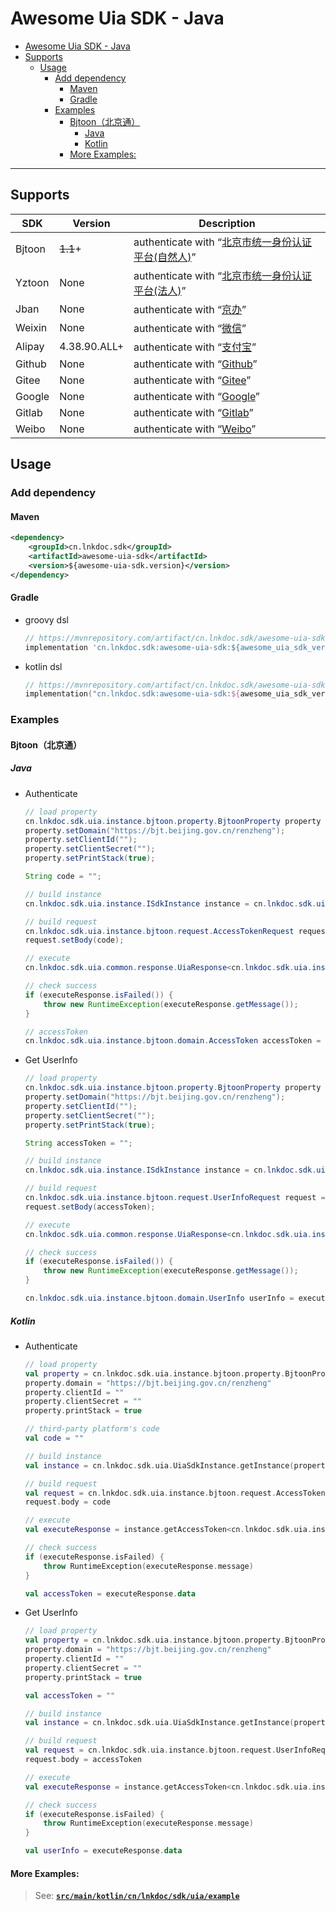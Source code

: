 # Awesome Uia SDK - Java
<!-- TOC -->
* [Awesome Uia SDK - Java](#awesome-uia-sdk---java)
* [Supports](#supports)
  * [Usage](#usage)
    * [Add dependency](#add-dependency)
      * [Maven](#maven)
      * [Gradle](#gradle)
    * [Examples](#examples)
      * [Bjtoon（北京通）](#bjtoon北京通)
        * [Java](#java)
        * [Kotlin](#kotlin)
      * [More Examples:](#more-examples-)
<!-- TOC -->

---

## Supports

| SDK    | Version      | Description                                                                                                         |
|--------|--------------|---------------------------------------------------------------------------------------------------------------------|
| Bjtoon | ~~1.1~~+     | authenticate with “[北京市统一身份认证平台(自然人)](http://www.beijing.gov.cn/)”                                                  |
| Yztoon | None         | authenticate with “[北京市统一身份认证平台(法人)](https://yzt.beijing.gov.cn/)”                                                  |
| Jban   | None         | authenticate with “[京办](https://jzb.beijing.gov.cn/home/)”                                                          |
| Weixin | None         | authenticate with “[微信](https://developers.weixin.qq.com/doc/oplatform/Website_App/WeChat_Login/Wechat_Login.html)” |
| Alipay | 4.38.90.ALL+ | authenticate with “[支付宝](https://opendocs.alipay.com/open/263/105808)”                                              |
| Github | None         | authenticate with “[Github](https://docs.github.com/zh/apps/oauth-apps/building-oauth-apps/authorizing-oauth-apps)” |
| Gitee  | None         | authenticate with “[Gitee](https://gitee.com/api/v5/oauth_doc#/)”                                                   |
| Google | None         | authenticate with “[Google](https://developers.google.com/identity/protocols/oauth2/web-server?hl=zh-cn)”           |
| Gitlab | None         | authenticate with “[Gitlab](https://docs.gitlab.com/ee/api/oauth2.html)”           |
| Weibo  | None         | authenticate with “[Weibo](https://open.weibo.com/wiki/Connect/login)”           |



## Usage
### Add dependency
#### Maven
```xml
<dependency>
    <groupId>cn.lnkdoc.sdk</groupId>
    <artifactId>awesome-uia-sdk</artifactId>
    <version>${awesome-uia-sdk.version}</version>
</dependency>
```
#### Gradle
- groovy dsl
  ```groovy
  // https://mvnrepository.com/artifact/cn.lnkdoc.sdk/awesome-uia-sdk
  implementation 'cn.lnkdoc.sdk:awesome-uia-sdk:${awesome_uia_sdk_version}'
  ```

- kotlin dsl
  ```kts
  // https://mvnrepository.com/artifact/cn.lnkdoc.sdk/awesome-uia-sdk
  implementation("cn.lnkdoc.sdk:awesome-uia-sdk:${awesome_uia_sdk_version}")
  ```

### Examples
#### Bjtoon（北京通）
##### Java
- Authenticate
  ```java
  // load property
  cn.lnkdoc.sdk.uia.instance.bjtoon.property.BjtoonProperty property = new cn.lnkdoc.sdk.uia.instance.bjtoon.property.BjtoonProperty();
  property.setDomain("https://bjt.beijing.gov.cn/renzheng");
  property.setClientId("");
  property.setClientSecret("");
  property.setPrintStack(true);
  
  String code = "";
  
  // build instance
  cn.lnkdoc.sdk.uia.instance.ISdkInstance instance = cn.lnkdoc.sdk.uia.UiaSdkInstance.getInstance(property);
  
  // build request
  cn.lnkdoc.sdk.uia.instance.bjtoon.request.AccessTokenRequest request = new cn.lnkdoc.sdk.uia.instance.bjtoon.request.AccessTokenRequest();
  request.setBody(code);
  
  // execute
  cn.lnkdoc.sdk.uia.common.response.UiaResponse<cn.lnkdoc.sdk.uia.instance.bjtoon.domain.AccessToken> executeResponse = instance.getAccessToken(request);
  
  // check success
  if (executeResponse.isFailed()) {
      throw new RuntimeException(executeResponse.getMessage());
  }
  
  // accessToken
  cn.lnkdoc.sdk.uia.instance.bjtoon.domain.AccessToken accessToken = executeResponse.getData();
  ```

- Get UserInfo
  ```java
  // load property
  cn.lnkdoc.sdk.uia.instance.bjtoon.property.BjtoonProperty property = new cn.lnkdoc.sdk.uia.instance.bjtoon.property.BjtoonProperty();
  property.setDomain("https://bjt.beijing.gov.cn/renzheng");
  property.setClientId("");
  property.setClientSecret("");
  property.setPrintStack(true);
  
  String accessToken = "";
  
  // build instance
  cn.lnkdoc.sdk.uia.instance.ISdkInstance instance = cn.lnkdoc.sdk.uia.UiaSdkInstance.getInstance(property);
  
  // build request
  cn.lnkdoc.sdk.uia.instance.bjtoon.request.UserInfoRequest request = new cn.lnkdoc.sdk.uia.instance.bjtoon.request.UserInfoRequest();
  request.setBody(accessToken);
  
  // execute
  cn.lnkdoc.sdk.uia.common.response.UiaResponse<cn.lnkdoc.sdk.uia.instance.bjtoon.domain.UserInfo> executeResponse = instance.getUserInfo(request);
  
  // check success
  if (executeResponse.isFailed()) {
      throw new RuntimeException(executeResponse.getMessage());
  }
  
  cn.lnkdoc.sdk.uia.instance.bjtoon.domain.UserInfo userInfo = executeResponse.getData();
  ```
##### Kotlin
- Authenticate
  ```kotlin
  // load property
  val property = cn.lnkdoc.sdk.uia.instance.bjtoon.property.BjtoonProperty()
  property.domain = "https://bjt.beijing.gov.cn/renzheng"
  property.clientId = ""
  property.clientSecret = ""
  property.printStack = true

  // third-party platform's code
  val code = ""

  // build instance
  val instance = cn.lnkdoc.sdk.uia.UiaSdkInstance.getInstance(property)

  // build request
  val request = cn.lnkdoc.sdk.uia.instance.bjtoon.request.AccessTokenRequest()
  request.body = code

  // execute
  val executeResponse = instance.getAccessToken<cn.lnkdoc.sdk.uia.instance.bjtoon.domain.AccessToken, cn.lnkdoc.sdk.uia.instance.bjtoon.request.AccessTokenRequest>(request)

  // check success
  if (executeResponse.isFailed) {
      throw RuntimeException(executeResponse.message)
  }

  val accessToken = executeResponse.data
  ```
- Get UserInfo
  ```kotlin
  // load property
  val property = cn.lnkdoc.sdk.uia.instance.bjtoon.property.BjtoonProperty()
  property.domain = "https://bjt.beijing.gov.cn/renzheng"
  property.clientId = ""
  property.clientSecret = ""
  property.printStack = true

  val accessToken = ""

  // build instance
  val instance = cn.lnkdoc.sdk.uia.UiaSdkInstance.getInstance(property)

  // build request
  val request = cn.lnkdoc.sdk.uia.instance.bjtoon.request.UserInfoRequest()
  request.body = accessToken

  // execute
  val executeResponse = instance.getAccessToken<cn.lnkdoc.sdk.uia.instance.bjtoon.domain.UserInfo, cn.lnkdoc.sdk.uia.instance.bjtoon.request.UserInfoRequest>(request)

  // check success
  if (executeResponse.isFailed) {
      throw RuntimeException(executeResponse.message)
  }
  
  val userInfo = executeResponse.data
  ```

#### More Examples: 
> See: [**`src/main/kotlin/cn/lnkdoc/sdk/uia/example`**](https://github.com/langkye/awesome-uia-sdk/tree/master/src/main/kotlin/cn/lnkdoc/sdk/uia/example/)